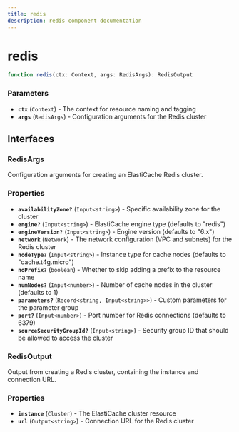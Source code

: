 ```yaml
---
title: redis
description: redis component documentation
---
```


# redis

```typescript
function redis(ctx: Context, args: RedisArgs): RedisOutput
```

### Parameters

- **`ctx`** (`Context`) - The context for resource naming and tagging
- **`args`** (`RedisArgs`) - Configuration arguments for the Redis cluster

## Interfaces

### RedisArgs

Configuration arguments for creating an ElastiCache Redis cluster.


### Properties

- **`availabilityZone?`** (`Input<string>`) - Specific availability zone for the cluster
- **`engine?`** (`Input<string>`) - ElastiCache engine type (defaults to "redis")
- **`engineVersion?`** (`Input<string>`) - Engine version (defaults to "6.x")
- **`network`** (`Network`) - The network configuration (VPC and subnets) for the Redis cluster
- **`nodeType?`** (`Input<string>`) - Instance type for cache nodes (defaults to "cache.t4g.micro")
- **`noPrefix?`** (`boolean`) - Whether to skip adding a prefix to the resource name
- **`numNodes?`** (`Input<number>`) - Number of cache nodes in the cluster (defaults to 1)
- **`parameters?`** (`Record<string, Input<string>>`) - Custom parameters for the parameter group
- **`port?`** (`Input<number>`) - Port number for Redis connections (defaults to 6379)
- **`sourceSecurityGroupId?`** (`Input<string>`) - Security group ID that should be allowed to access the cluster

### RedisOutput

Output from creating a Redis cluster, containing the instance and connection URL.


### Properties

- **`instance`** (`Cluster`) - The ElastiCache cluster resource
- **`url`** (`Output<string>`) - Connection URL for the Redis cluster

